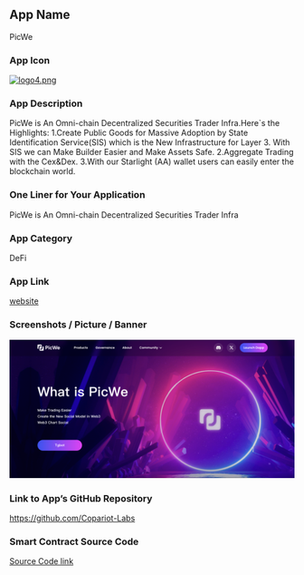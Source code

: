 ## App Name
PicWe

### App Icon
[![logo4.png](https://i.postimg.cc/0ydXNcqQ/logo4.png)](https://postimg.cc/mPkyX3kf)

### App Description
PicWe is An Omni-chain Decentralized Securities Trader Infra.Here`s the Highlights:
1.Create Public Goods for Massive Adoption by State Identification Service(SIS) which is the New Infrastructure for Layer 3. With SIS we can Make Builder Easier and Make Assets Safe.
2.Aggregate Trading with the Cex&Dex.
3.With our Starlight (AA) wallet users can easily enter the blockchain world.

### One Liner for Your Application
PicWe is An Omni-chain Decentralized Securities Trader Infra

### App Category
DeFi

### App Link
[website](https://app.picwe.org/)

### Screenshots / Picture / Banner
![PicWe](./picwe-screenchot.png)

### Link to App’s GitHub Repository
https://github.com/Copariot-Labs

### Smart Contract Source Code
[Source Code link](https://github.com/Copariot-Labs/StateIdentification-contract.git)

